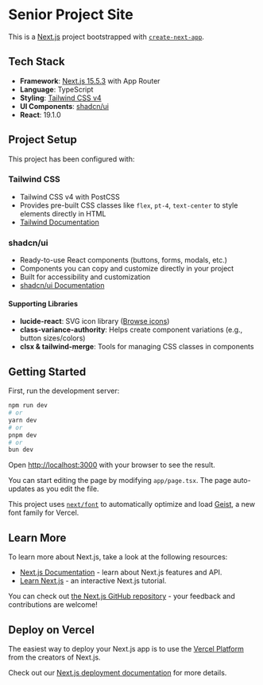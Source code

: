 # Senior Project Site

This is a [Next.js](https://nextjs.org) project bootstrapped with [`create-next-app`](https://nextjs.org/docs/app/api-reference/cli/create-next-app).

## Tech Stack

- **Framework**: [Next.js 15.5.3](https://nextjs.org) with App Router
- **Language**: TypeScript
- **Styling**: [Tailwind CSS v4](https://tailwindcss.com)
- **UI Components**: [shadcn/ui](https://ui.shadcn.com)
- **React**: 19.1.0

## Project Setup

This project has been configured with:

### Tailwind CSS
- Tailwind CSS v4 with PostCSS
- Provides pre-built CSS classes like `flex`, `pt-4`, `text-center` to style elements directly in HTML
- [Tailwind Documentation](https://tailwindcss.com/docs)

### shadcn/ui
- Ready-to-use React components (buttons, forms, modals, etc.)
- Components you can copy and customize directly in your project
- Built for accessibility and customization
- [shadcn/ui Documentation](https://ui.shadcn.com/docs)

#### Supporting Libraries
- **lucide-react**: SVG icon library ([Browse icons](https://lucide.dev/icons))
- **class-variance-authority**: Helps create component variations (e.g., button sizes/colors)
- **clsx & tailwind-merge**: Tools for managing CSS classes in components

## Getting Started

First, run the development server:

```bash
npm run dev
# or
yarn dev
# or
pnpm dev
# or
bun dev
```

Open [http://localhost:3000](http://localhost:3000) with your browser to see the result.

You can start editing the page by modifying `app/page.tsx`. The page auto-updates as you edit the file.

This project uses [`next/font`](https://nextjs.org/docs/app/building-your-application/optimizing/fonts) to automatically optimize and load [Geist](https://vercel.com/font), a new font family for Vercel.

## Learn More

To learn more about Next.js, take a look at the following resources:

- [Next.js Documentation](https://nextjs.org/docs) - learn about Next.js features and API.
- [Learn Next.js](https://nextjs.org/learn) - an interactive Next.js tutorial.

You can check out [the Next.js GitHub repository](https://github.com/vercel/next.js) - your feedback and contributions are welcome!

## Deploy on Vercel

The easiest way to deploy your Next.js app is to use the [Vercel Platform](https://vercel.com/new?utm_medium=default-template&filter=next.js&utm_source=create-next-app&utm_campaign=create-next-app-readme) from the creators of Next.js.

Check out our [Next.js deployment documentation](https://nextjs.org/docs/app/building-your-application/deploying) for more details.
